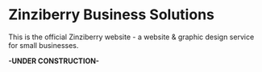 # Zinziberry Business Solutions
This is the official Zinziberry website - a website & graphic design service for small businesses.

**-UNDER CONSTRUCTION-**
